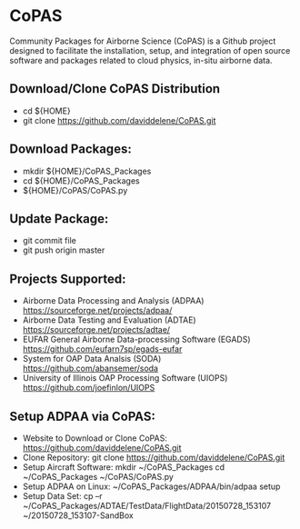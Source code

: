 # CoPAS
Community Packages for Airborne Science (CoPAS) is a Github project designed to
facilitate the installation, setup, and integration of open source software and
packages related to cloud physics, in-situ airborne data.

Download/Clone CoPAS Distribution
---------------------------------
- cd ${HOME}
- git clone https://github.com/daviddelene/CoPAS.git

Download Packages:
------------------
- mkdir ${HOME}/CoPAS_Packages
- cd ${HOME}/CoPAS_Packages
- ${HOME}/CoPAS/CoPAS.py

Update Package:
---------------
- git commit file
- git push origin master

Projects Supported:
-------------------
- Airborne Data Processing and Analysis (ADPAA)
    https://sourceforge.net/projects/adpaa/
- Airborne Data Testing and Evaluation (ADTAE)
    https://sourceforge.net/projects/adtae/
- EUFAR General Airborne Data-processing Software (EGADS)
    https://github.com/eufarn7sp/egads-eufar
- System for OAP Data Analsis (SODA)
    https://github.com/abansemer/soda
- University of Illinois OAP Processing Software (UIOPS)
    https://github.com/joefinlon/UIOPS

Setup ADPAA via CoPAS:
----------------------
- Website to Download or Clone CoPAS:
https://github.com/daviddelene/CoPAS.git
- Clone Repository:
git clone
https://github.com/daviddelene/CoPAS.git
- Setup Aircraft Software:
mkdir ~/CoPAS_Packages
cd ~/CoPAS_Packages
~/CoPAS/CoPAS.py
- Setup ADPAA on Linux:
~/CoPAS_Packages/ADPAA/bin/adpaa setup
- Setup Data Set:
cp –r ~/CoPAS_Packages/ADTAE/TestData/FlightData/20150728_153107 ~/20150728_153107-SandBox

